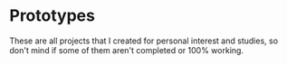 # Prototypes

These are all projects that I created for personal interest and studies, so don't mind if some of them aren't completed or 100% working.